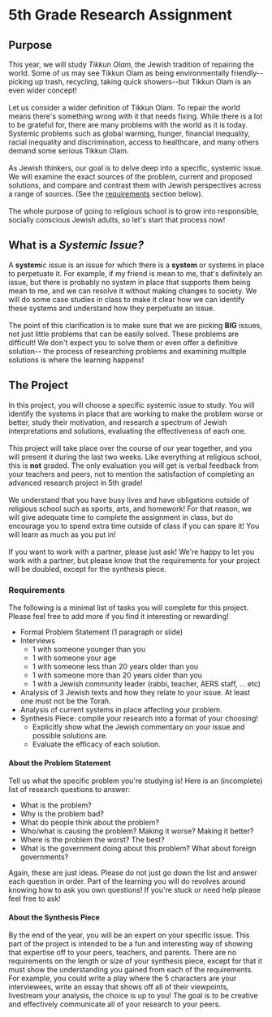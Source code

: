 # 5th Grade Research Assignment

## Purpose
This year, we will study <i>Tikkun Olam</i>, the Jewish tradition of repairing the world. Some of us may see
Tikkun Olam as being environmentally friendly--picking up trash, recycling, taking quick showers--but Tikkun Olam is an 
even wider concept! <br><br>
Let us consider a wider definition of Tikkun Olam. To repair the world means there's something wrong with it that needs 
fixing. While there is a lot to be grateful for, there are many problems with the world as it is today. Systemic problems
such as global warming, hunger, financial inequality, racial inequality and discrimination, access to healthcare, and 
many others demand some serious Tikkun Olam. <br><br>
As Jewish thinkers, our goal is to delve deep into a specific, systemic issue. We will examine the exact sources of the 
problem, current and proposed solutions, and compare and contrast them with Jewish perspectives across a range of sources.
(See the [requirements](https://github.com/amburke815/5th_Grade_Hebrew/blob/main/Research_Assignment.md#requirements-) section below). <br><br>
The whole purpose of going to religious school is to grow into responsible, socially conscious Jewish adults, so let's 
start that process now!

## What is a <i>Systemic Issue?</i>
A <b>system</b>ic issue is an issue for which there is a <b>system</b> or systems in place to perpetuate it. For example, if my 
friend is mean to me, that's definitely an issue, but there is probably no system in place that supports them being 
mean to me, and we can resolve it without making changes to society. We will do some case studies in class to make it 
clear how we can identify these systems and understand how they perpetuate an issue. <br><br>
The point of this clarification is to make sure that we are picking <b>BIG</b> issues, not just little problems that can
be easily solved. These problems are difficult! We don't expect you to solve them or even offer a definitive solution--
the process of researching problems and examining multiple solutions is where the learning happens!

## The Project
In this project, you will choose a specific systemic issue to study. You will identify the systems in place that are 
working to make the problem worse or better, study their motivation, and research a spectrum of Jewish interpretations 
and solutions, evaluating the effectiveness of each one.<br><br>
This project will take place over the course of our year together, and you will present it during the last two weeks.
Like everything at religious school, this is <b>not</b> graded. The only evaluation you will get is verbal feedback from your 
teachers and peers, not to mention the satisfaction of completing an advanced research project in 5th grade!
<br><br>
We understand that you have busy lives and have obligations outside of religious school such as sports, arts, and homework!
For that reason, we will give adequate time to complete the assignment in class, but do encourage you to spend extra 
time outside of class if you can spare it! You will learn as much as you put in!<br><br>
If you want to work with a partner, please just ask! We're happy to let you work with a partner, but please know that 
the requirements for your project will be doubled, except for the synthesis piece.
### Requirements <a href="requirements"></a> 
The following is a minimal list of tasks you will complete for this project. Please feel free to add more if you find it 
interesting or rewarding!
<ul>
<li>Formal Problem Statement (1 paragraph or slide)</li>
<li>Interviews 
<ul><li>1 with someone younger than you</li>
<li>1 with someone your age</li>
<li>1 with someone less than 20 years older than you</li>
<li>1 with someone more than 20 years older than you</li>
<li>1 with a Jewish community leader (rabbi, teacher, AERS staff, ... etc)</li></ul></li>
<li>Analysis of 3 Jewish texts and how they relate to your issue. At least one must not be the Torah.</li>
<li>Analysis of current systems in place affecting your problem.</li>
<li>Synthesis Piece: compile your research into a format of your choosing! <ul><li>Explicitly show what the Jewish 
commentary on your issue and possible solutions are.</li>
<li>Evaluate the efficacy of each solution.</li></ul></li>
</ul>

#### About the Problem Statement
Tell us what the specific problem you're studying is! Here is an (incomplete) list of research questions to answer:
<ul>
<li>What is the problem?</li>
<li>Why is the problem bad?</li>
<li>What do people think about the problem?</li>
<li>Who/what is causing the problem? Making it worse? Making it better?</li>
<li>Where is the problem the worst? The best?</li>
<li>What is the government doing about this problem? What about foreign governments?</li>
</ul>
Again, these are just ideas. Please do not just go down the list and answer each question in order. Part of the learning
you will do revolves around knowing how to ask you own questions! If you're stuck or need help please feel free to ask!

#### About the Synthesis Piece
By the end of the year, you will be an expert on your specific issue. This part of the project is intended to be a 
fun and interesting way of showing that expertise off to your peers, teachers, and parents. There are no requirements on
the length or size of your synthesis piece, except for that it must show the understanding you gained from each of 
the requirements. For example, you could write a play where the 5 characters are your interviewees, write an essay that
shows off all of their viewpoints, livestream your analysis, the choice is up to you! The goal is to be creative and 
effectively communicate all of your research to your peers.


